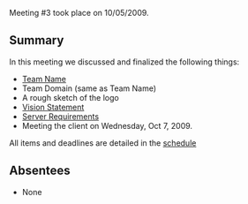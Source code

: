 Meeting #3 took place on 10/05/2009.

## Summary ##

In this meeting we discussed and finalized the following things:

  * [Team Name](TeamName.md)
  * Team Domain (same as Team Name)
  * A rough sketch of the logo
  * [Vision Statement](VisionStatement.md)
  * [Server Requirements](Deployment.md)
  * Meeting the client on Wednesday, Oct 7, 2009.

All items and deadlines are detailed in the [schedule](Schedule.md)

## Absentees ##
  * None